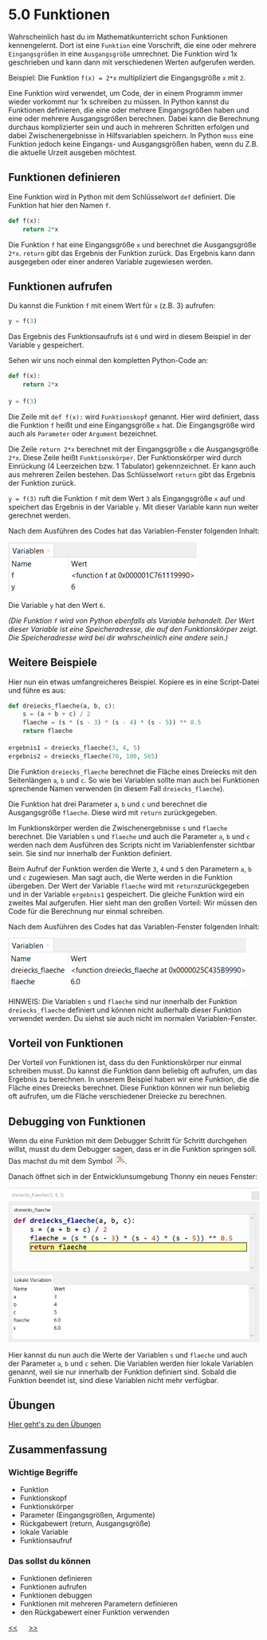 # 5.0 Funktionen

Wahrscheinlich hast du im Mathematikunterricht schon Funktionen kennengelernt.
Dort ist eine `Funktion`  eine Vorschrift, die eine oder mehrere `Eingangsgrößen` 
in eine `Ausgangsgröße` umrechnet. Die Funktion wird 1x geschrieben und kann dann mit verschiedenen Werten aufgerufen werden.


Beispiel: Die Funktion `f(x) = 2*x` multipliziert die Eingangsgröße `x` mit `2`.

Eine Funktion wird verwendet, um Code, der in einem Programm immer wieder vorkommt nur 1x schreiben zu müssen.
In Python kannst du Funktionen definieren, die eine oder mehrere Eingangsgrößen haben 
und eine oder mehrere Ausgangsgrößen berechnen. 
Dabei kann die Berechnung durchaus komplizierter sein 
und auch in mehreren Schritten erfolgen und dabei 
Zwischenergebnisse in Hilfsvariablen speichern.
In Python `muss` eine Funktion jedoch keine Eingangs- und Ausgangsgrößen haben, wenn du Z.B. die aktuelle Urzeit ausgeben möchtest.

## Funktionen definieren

Eine Funktion wird in Python mit dem Schlüsselwort `def` definiert. 
Die Funktion hat hier den Namen `f`.

```python
def f(x):
    return 2*x
```

Die Funktion `f` hat eine Eingangsgröße `x` und berechnet die Ausgangsgröße `2*x`.
`return` gibt das Ergebnis der Funktion zurück.
Das Ergebnis kann dann ausgegeben oder einer anderen Variable zugewiesen werden.


## Funktionen aufrufen

Du kannst die Funktion `f` mit einem Wert für `x` (z.B. 3) aufrufen:

```python
y = f(3)
```

Das Ergebnis des Funktionsaufrufs ist `6` und wird in diesem Beispiel 
in der Variable `y` gespeichert.

Sehen wir uns noch einmal den kompletten Python-Code an:

```python
def f(x):
    return 2*x

y = f(3)
```

Die Zeile mit `def f(x):`  wird `Funktionskopf` genannt. 
Hier wird definiert, dass die Funktion `f` heißt und eine Eingangsgröße `x` hat.
Die Eingangsgröße wird auch als `Parameter` oder `Argument` bezeichnet.

Die Zeile `return 2*x` berechnet mit der Eingangsgröße `x` die Ausgangsgröße `2*x`. 
Diese Zeile heißt `Funktionskörper`. Der Funktionskörper wird durch Einrückung 
(4 Leerzeichen bzw. 1 Tabulator) gekennzeichnet. Er kann auch aus mehreren Zeilen bestehen.
Das Schlüsselwort `return` gibt das Ergebnis der Funktion zurück.


`y = f(3)` ruft die Funktion `f` mit dem Wert `3` als Eingangsgröße `x` auf 
und speichert das Ergebnis in der Variable `y`. Mit dieser Variable kann nun 
weiter gerechnet werden.

Nach dem Ausführen des Codes hat das Variablen-Fenster folgenden Inhalt:

![funktionsaufruf_variablenfenster1.png](../img/05.0/funktionsaufruf_variablenfenster1.png)

Die Variable `y` hat den Wert `6`.

*(Die Funktion `f` wird von Python ebenfalls als Variable behandelt. 
Der Wert dieser Variable ist eine Speicheradresse, die auf den Funktionskörper zeigt.
Die Speicheradresse wird bei dir wahrscheinlich eine andere sein.)*


## Weitere Beispiele

Hier nun ein etwas umfangreicheres Beispiel. 
Kopiere es in eine Script-Datei und führe es aus:

```python
def dreiecks_flaeche(a, b, c):
    s = (a + b + c) / 2
    flaeche = (s * (s - 3) * (s - 4) * (s - 5)) ** 0.5
    return flaeche

ergebnis1 = dreiecks_flaeche(3, 4, 5)
ergebnis2 = dreiecks_flaeche(70, 100, 565)
```

Die Funktion `dreiecks_flaeche` berechnet die Fläche eines Dreiecks mit den 
Seitenlängen `a`, `b` und `c`. So wie bei Variablen sollte man auch bei Funktionen
sprechende Namen verwenden (in diesem Fall `dreiecks_flaeche`).

Die Funktion hat drei Parameter `a`, `b` und `c` und berechnet 
die Ausgangsgröße `flaeche`. Diese wird mit `return` zurückgegeben.

Im Funktionskörper werden die Zwischenergebnisse `s` und `flaeche` berechnet.
Die Variablen `s` und `flaeche` und auch die Parameter `a`, `b` und `c` 
werden nach dem Ausführen des Scripts nicht im Variablenfenster sichtbar sein.
Sie sind nur innerhalb der Funktion definiert.

Beim Aufruf der Funktion werden die Werte `3`, `4` und `5` 
den Parametern `a`, `b` und `c` zugewiesen. 
Man sagt auch, die Werte werden in die Funktion übergeben.
Der Wert der Variable `flaeche` wird mit `return`zurückgegeben 
und in der Variable `ergebnis1` gespeichert.
Die gleiche Funktion wird ein zweites Mal aufgerufen. Hier sieht man den großen Vorteil: Wir müssen den Code für die Berechnung nur einmal schreiben.

Nach dem Ausführen des Codes hat das Variablen-Fenster folgenden Inhalt:

![funktionsaufruf_variablenfenster2.png](../img/05.0/funktionsaufruf_variablenfenster2.png)

HINWEIS: Die Variablen `s` und `flaeche` 
sind nur innerhalb der Funktion `dreiecks_flaeche` definiert und können
nicht außerhalb dieser Funktion verwendet werden. 
Du siehst sie auch nicht im normalen Variablen-Fenster.

## Vorteil von Funktionen

Der Vorteil von Funktionen ist, dass du den Funktionskörper nur einmal schreiben musst.
Du kannst die Funktion dann beliebig oft aufrufen, um das Ergebnis zu berechnen.
In unserem Beispiel haben wir eine Funktion, die die Fläche eines Dreiecks berechnet.
Diese Funktion können wir nun beliebig oft aufrufen, 
um die Fläche verschiedener Dreiecke zu berechnen.

## Debugging von Funktionen

Wenn du eine Funktion mit dem Debugger Schritt für Schritt durchgehen willst, 
musst du dem Debugger sagen, dass er in die Funktion springen soll.
Das machst du mit dem Symbol ![debugging_step_into.png](../img/05.0/debugging_step_into.png).

Danach öffnet sich in der Entwicklunsumgebung Thonny ein neues Fenster:

![debugging_funktionsfenster.png](../img/05.0/debugging_funktionsfenster.png)

Hier kannst du nun auch die Werte der Variablen `s` und `flaeche` und auch der 
Parameter `a`, `b` und `c` sehen. Die Variablen werden hier lokale Variablen genannt,
weil sie nur innerhalb der Funktion definiert sind.
Sobald die Funktion beendet ist, sind diese Variablen nicht mehr verfügbar.

## Übungen
[Hier geht's zu den Übungen](../uebungen/UE_05.0_Funktionen.md)

## Zusammenfassung
### Wichtige Begriffe
- Funktion
- Funktionskopf
- Funktionskörper
- Parameter (Eingangsgrößen, Argumente)
- Rückgabewert (return, Ausgangsgröße)
- lokale Variable
- Funktionsaufruf

### Das sollst du können
- Funktionen definieren
- Funktionen aufrufen
- Funktionen debuggen
- Funktionen mit mehreren Parametern definieren
- den Rückgabewert einer Funktion verwenden

[<<](04.1_Debugger.md) &emsp; [>>](05.1_Module.md)





